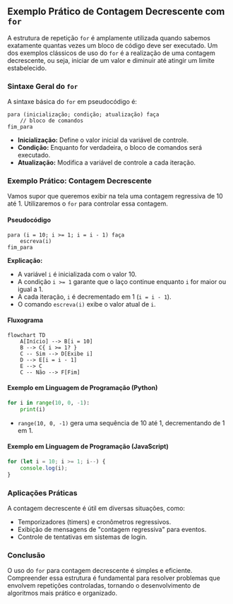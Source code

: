 
## Exemplo Prático de Contagem Decrescente com `for`

A estrutura de repetição `for` é amplamente utilizada quando sabemos exatamente quantas vezes um bloco de código deve ser executado. Um dos exemplos clássicos de uso do `for` é a realização de uma contagem decrescente, ou seja, iniciar de um valor e diminuir até atingir um limite estabelecido.

### Sintaxe Geral do `for`

A sintaxe básica do `for` em pseudocódigo é:

```
para (inicialização; condição; atualização) faça
    // bloco de comandos
fim_para
```

- **Inicialização:** Define o valor inicial da variável de controle.
- **Condição:** Enquanto for verdadeira, o bloco de comandos será executado.
- **Atualização:** Modifica a variável de controle a cada iteração.

### Exemplo Prático: Contagem Decrescente

Vamos supor que queremos exibir na tela uma contagem regressiva de 10 até 1. Utilizaremos o `for` para controlar essa contagem.

#### Pseudocódigo

```pseudocode
para (i = 10; i >= 1; i = i - 1) faça
    escreva(i)
fim_para
```

**Explicação:**
- A variável `i` é inicializada com o valor 10.
- A condição `i >= 1` garante que o laço continue enquanto `i` for maior ou igual a 1.
- A cada iteração, `i` é decrementado em 1 (`i = i - 1`).
- O comando `escreva(i)` exibe o valor atual de `i`.

#### Fluxograma

```mermaid
flowchart TD
    A[Início] --> B[i = 10]
    B --> C{ i >= 1? }
    C -- Sim --> D[Exibe i]
    D --> E[i = i - 1]
    E --> C
    C -- Não --> F[Fim]
```

#### Exemplo em Linguagem de Programação (Python)

```python
for i in range(10, 0, -1):
    print(i)
```
- `range(10, 0, -1)` gera uma sequência de 10 até 1, decrementando de 1 em 1.

#### Exemplo em Linguagem de Programação (JavaScript)

```javascript
for (let i = 10; i >= 1; i--) {
    console.log(i);
}
```

### Aplicações Práticas

A contagem decrescente é útil em diversas situações, como:
- Temporizadores (timers) e cronômetros regressivos.
- Exibição de mensagens de "contagem regressiva" para eventos.
- Controle de tentativas em sistemas de login.

### Conclusão

O uso do `for` para contagem decrescente é simples e eficiente. Compreender essa estrutura é fundamental para resolver problemas que envolvem repetições controladas, tornando o desenvolvimento de algoritmos mais prático e organizado.
```
